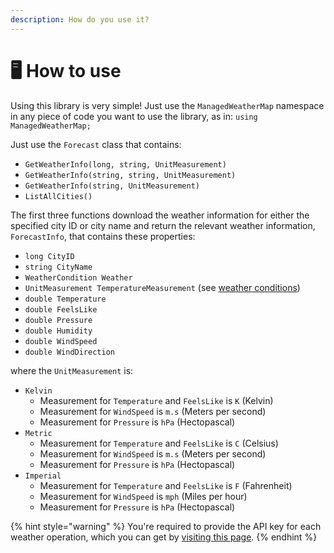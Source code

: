```yaml
---
description: How do you use it?
---
```


# 🖥 How to use

Using this library is very simple! Just use the `ManagedWeatherMap` namespace in any piece of code you want to use the library, as in: `using ManagedWeatherMap;`

Just use the `Forecast` class that contains:

* `GetWeatherInfo(long, string, UnitMeasurement)`
* `GetWeatherInfo(string, string, UnitMeasurement)`
* `GetWeatherInfo(string, UnitMeasurement)`
* `ListAllCities()`

The first three functions download the weather information for either the specified city ID or city name and return the relevant weather information, `ForecastInfo`, that contains these properties:

* `long CityID`
* `string CityName`
* `WeatherCondition Weather`
* `UnitMeasurement TemperatureMeasurement` (see [weather conditions](https://openweathermap.org/weather-conditions))
* `double Temperature`
* `double FeelsLike`
* `double Pressure`
* `double Humidity`
* `double WindSpeed`
* `double WindDirection`

where the `UnitMeasurement` is:

* `Kelvin`
  * Measurement for `Temperature` and `FeelsLike` is `K` (Kelvin)
  * Measurement for `WindSpeed` is `m.s` (Meters per second)
  * Measurement for `Pressure` is `hPa` (Hectopascal)
* `Metric`
  * Measurement for `Temperature` and `FeelsLike` is `C` (Celsius)
  * Measurement for `WindSpeed` is `m.s` (Meters per second)
  * Measurement for `Pressure` is `hPa` (Hectopascal)
* `Imperial`
  * Measurement for `Temperature` and `FeelsLike` is `F` (Fahrenheit)
  * Measurement for `WindSpeed` is `mph` (Miles per hour)
  * Measurement for `Pressure` is `hPa` (Hectopascal)

{% hint style="warning" %}
You're required to provide the API key for each weather operation, which you can get by [visiting this page](https://home.openweathermap.org/api\_keys).
{% endhint %}

